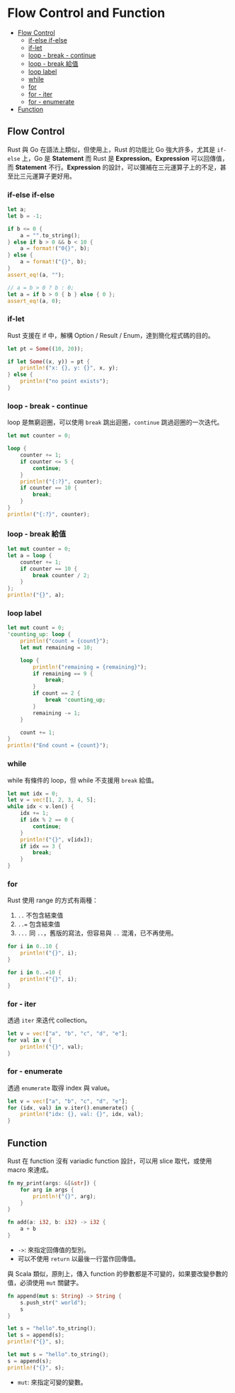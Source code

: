 # Flow Control and Function

<!-- @import "[TOC]" {cmd="toc" depthFrom=2 depthTo=3 orderedList=false} -->

<!-- code_chunk_output -->

- [Flow Control](#flow-control)
  - [if-else if-else](#if-else-if-else)
  - [if-let](#if-let)
  - [loop - break - continue](#loop---break---continue)
  - [loop - break 給值](#loop---break-給值)
  - [loop label](#loop-label)
  - [while](#while)
  - [for](#for)
  - [for - iter](#for---iter)
  - [for - enumerate](#for---enumerate)
- [Function](#function)

<!-- /code_chunk_output -->

## Flow Control

Rust 與 Go 在語法上類似，但使用上，Rust 的功能比 Go 強大許多，尤其是 `if-else` 上，Go 是 __Statement__ 而 Rust 是 __Expression__。__Expression__ 可以回傳值，而 __Statement__ 不行。__Expression__ 的設計，可以彌補在三元運算子上的不足，甚至比三元運算子更好用。

### if-else if-else

```rust {.line-numbers}
let a;
let b = -1;

if b <= 0 {
    a = "".to_string();
} else if b > 0 && b < 10 {
    a = format!("0{}", b);
} else {
    a = format!("{}", b);
}
assert_eq!(a, "");

// a = b > 0 ? b : 0;
let a = if b > 0 { b } else { 0 };
assert_eq!(a, 0);
```

### if-let

Rust 支援在 if 中，解構 Option / Result / Enum，達到簡化程式碼的目的。

```rust {.line-numbers}
let pt = Some((10, 20));

if let Some((x, y)) = pt {
    println!("x: {}, y: {}", x, y);
} else {
    println!("no point exists");
}
```

### loop - break - continue

loop 是無窮迴圈，可以使用 `break` 跳出迴圈，`continue` 跳過迴圈的一次迭代。

```rust {.line-numbers}
let mut counter = 0;

loop {
    counter += 1;
    if counter <= 5 {
        continue;
    }
    println!("{:?}", counter);
    if counter == 10 {
        break;
    }
}
println!("{:?}", counter);
```

### loop - break 給值

```rust {.line-numbers}
let mut counter = 0;
let a = loop {
    counter += 1;
    if counter == 10 {
        break counter / 2;
    }
};
println!("{}", a);
```

### loop label

```rust {.line-numbers}
let mut count = 0;
'counting_up: loop {
    println!("count = {count}");
    let mut remaining = 10;

    loop {
        println!("remaining = {remaining}");
        if remaining == 9 {
            break;
        }
        if count == 2 {
            break 'counting_up;
        }
        remaining -= 1;
    }

    count += 1;
}
println!("End count = {count}");
```

### while

while 有條件的 loop，但 while 不支援用 `break` 給值。

```rust {.line-numbers}
let mut idx = 0;
let v = vec![1, 2, 3, 4, 5];
while idx < v.len() {
    idx += 1;
    if idx % 2 == 0 {
        continue;
    }
    println!("{}", v[idx]);
    if idx == 3 {
        break;
    }
}
```

### for

Rust 使用 range 的方式有兩種：

1. `..` 不包含結束值
2. `..=` 包含結束值
3. `...` 同 `..`，舊版的寫法，但容易與 `..` 混淆，已不再使用。

```rust {.line-numbers}
for i in 0..10 {
    println!("{}", i);
}

for i in 0..=10 {
    println!("{}", i);
}
```

### for - iter

透過  `iter` 來迭代 collection。

```rust {.line-numbers}
let v = vec!["a", "b", "c", "d", "e"];
for val in v {
    println!("{}", val);
}
```

### for - enumerate

透過 `enumerate` 取得 index 與 value。

```rust {.line-numbers}
let v = vec!["a", "b", "c", "d", "e"];
for (idx, val) in v.iter().enumerate() {
    println!("idx: {}, val: {}", idx, val);
}
```

## Function

Rust 在 function 沒有 variadic function 設計，可以用 slice 取代，或使用 macro 來達成。

```rust {.line-numbers}
fn my_print(args: &[&str]) {
    for arg in args {
        println!("{}", arg);
    }
}

fn add(a: i32, b: i32) -> i32 {
    a + b
}
```

- `->`: 來指定回傳值的型別。
- 可以不使用 `return` 以最後一行當作回傳值。

與 Scala 類似，原則上，傳入 function 的參數都是不可變的，如果要改變參數的值，必須使用 `mut` 關鍵字。

```rust {.line-numbers}
fn append(mut s: String) -> String {
    s.push_str(" world");
    s
}

let s = "hello".to_string();
let s = append(s);
println!("{}", s);

let mut s = "hello".to_string();
s = append(s);
println!("{}", s);
```

- `mut`: 來指定可變的變數。
